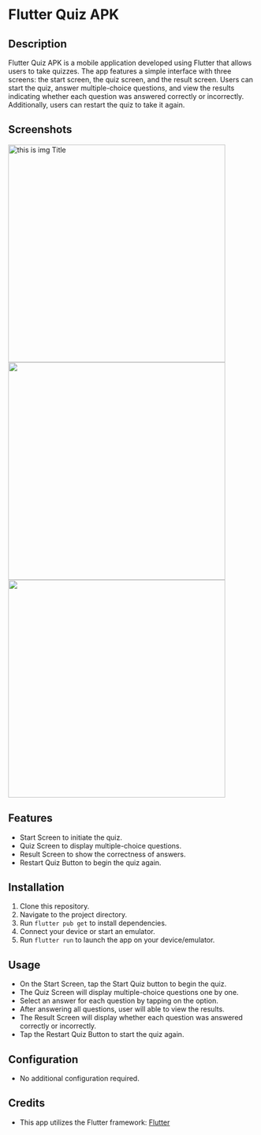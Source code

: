# Flutter Quiz APK

## Description
Flutter Quiz APK is a mobile application developed using Flutter that allows users to take quizzes. The app features a simple interface with three screens: the start screen, the quiz screen, and the result screen. Users can start the quiz, answer multiple-choice questions, and view the results indicating whether each question was answered correctly or incorrectly. Additionally, users can restart the quiz to take it again.

## Screenshots
<img src="https://github.com/NishantDabhi/quiz_app/assets/101393352/d29a07c3-9a2e-4c97-92c7-83894a403ae5" height="440" title="this is img Title">
<img src="https://github.com/NishantDabhi/quiz_app/assets/101393352/43efe82a-f3b9-40ef-93b2-83d51ff08384" height="440">
<img src="https://github.com/NishantDabhi/quiz_app/assets/101393352/df165137-c602-4233-8d68-f7f4483cdbcc" height="440">

## Features
- Start Screen to initiate the quiz.
- Quiz Screen to display multiple-choice questions.
- Result Screen to show the correctness of answers.
- Restart Quiz Button to begin the quiz again.

## Installation
1. Clone this repository.
2. Navigate to the project directory.
3. Run `flutter pub get` to install dependencies.
4. Connect your device or start an emulator.
5. Run `flutter run` to launch the app on your device/emulator.

## Usage
- On the Start Screen, tap the Start Quiz button to begin the quiz.
- The Quiz Screen will display multiple-choice questions one by one.
- Select an answer for each question by tapping on the option.
- After answering all questions, user will able to view the results.
- The Result Screen will display whether each question was answered correctly or incorrectly.
- Tap the Restart Quiz Button to start the quiz again.

## Configuration
- No additional configuration required.

## Credits
- This app utilizes the Flutter framework: [Flutter](https://flutter.dev/)


